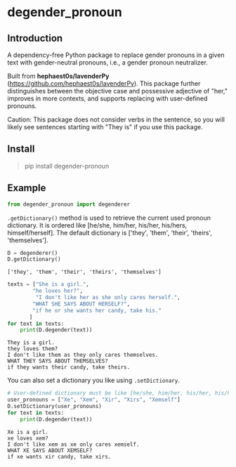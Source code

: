 # degender_pronoun

## Introduction

A dependency-free Python package to replace gender pronouns in a given text with gender-neutral pronouns, i.e., a gender pronoun neutralizer.

Built from **hephaest0s/lavenderPy** (https://github.com/hephaest0s/lavenderPy). This package further distinguishes between the objective case and possessive adjective of "her," improves in more contexts, and supports replacing with user-defined pronouns.

Caution: This package does not consider verbs in the sentence, so you will likely see sentences starting with "They is" if you use this package.

## Install

> pip install degender-pronoun

## Example


```python
from degender_pronoun import degenderer
```

`.getDictionary()` method is used to retrieve the current used pronoun dictionary. It is ordered like [he/she, him/her, his/her, his/hers, himself/herself]. The default dictionary is ['they', 'them', 'their', 'theirs', 'themselves'].


```python
D = degenderer()
D.getDictionary()
```




    ['they', 'them', 'their', 'theirs', 'themselves']




```python
texts = ["She is a girl.",
        "he loves her?",
         "I don't like her as she only cares herself.",
        "WHAT SHE SAYS ABOUT HERSELF?",
        "if he or she wants her candy, take his."
       ]
for text in texts:
    print(D.degender(text))
```

    They is a girl.
    they loves them?
    I don't like them as they only cares themselves.
    WHAT THEY SAYS ABOUT THEMSELVES?
    if they wants their candy, take theirs.
    

You can also set a dictionary you like using `.setDictionary`.


```python
# User-defined dictionary must be like [he/she, him/her, his/her, his/hers, himself/herself]
user_pronouns = ["Xe", "Xem", "Xir", "Xirs", "Xemself"]
D.setDictionary(user_pronouns)
for text in texts:
    print(D.degender(text))
```

    Xe is a girl.
    xe loves xem?
    I don't like xem as xe only cares xemself.
    WHAT XE SAYS ABOUT XEMSELF?
    if xe wants xir candy, take xirs.
    


```python

```
